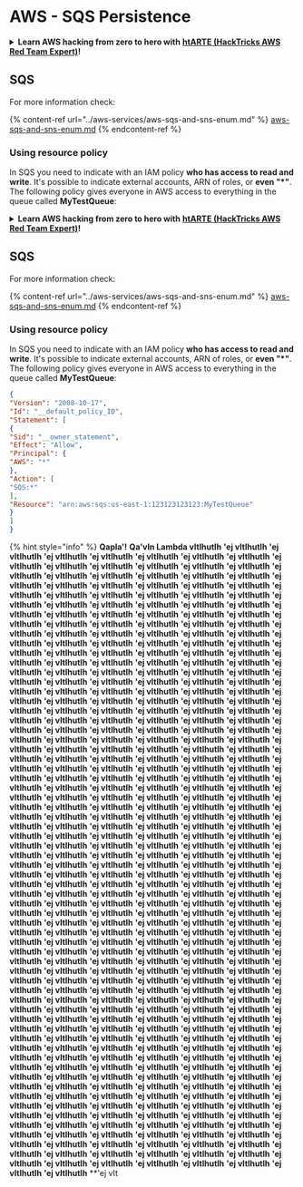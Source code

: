 # AWS - SQS Persistence

<details>

<summary><strong>Learn AWS hacking from zero to hero with</strong> <a href="https://training.hacktricks.xyz/courses/arte"><strong>htARTE (HackTricks AWS Red Team Expert)</strong></a><strong>!</strong></summary>

Other ways to support HackTricks:

* If you want to see your **company advertised in HackTricks** or **download HackTricks in PDF** Check the [**SUBSCRIPTION PLANS**](https://github.com/sponsors/carlospolop)!
* Get the [**official PEASS & HackTricks swag**](https://peass.creator-spring.com)
* Discover [**The PEASS Family**](https://opensea.io/collection/the-peass-family), our collection of exclusive [**NFTs**](https://opensea.io/collection/the-peass-family)
* **Join the** 💬 [**Discord group**](https://discord.gg/hRep4RUj7f) or the [**telegram group**](https://t.me/peass) or **follow** us on **Twitter** 🐦 [**@hacktricks_live**](https://twitter.com/hacktricks_live)**.**
* **Share your hacking tricks by submitting PRs to the** [**HackTricks**](https://github.com/carlospolop/hacktricks) and [**HackTricks Cloud**](https://github.com/carlospolop/hacktricks-cloud) github repos.

</details>

## SQS

For more information check:

{% content-ref url="../aws-services/aws-sqs-and-sns-enum.md" %}
[aws-sqs-and-sns-enum.md](../aws-services/aws-sqs-and-sns-enum.md)
{% endcontent-ref %}

### Using resource policy

In SQS you need to indicate with an IAM policy **who has access to read and write**. It's possible to indicate external accounts, ARN of roles, or **even "\*"**.\
The following policy gives everyone in AWS access to everything in the queue called **MyTestQueue**:

<details>

<summary><strong>Learn AWS hacking from zero to hero with</strong> <a href="https://training.hacktricks.xyz/courses/arte"><strong>htARTE (HackTricks AWS Red Team Expert)</strong></a><strong>!</strong></summary>

Other ways to support HackTricks:

* If you want to see your **company advertised in HackTricks** or **download HackTricks in PDF** Check the [**SUBSCRIPTION PLANS**](https://github.com/sponsors/carlospolop)!
* Get the [**official PEASS & HackTricks swag**](https://peass.creator-spring.com)
* Discover [**The PEASS Family**](https://opensea.io/collection/the-peass-family), our collection of exclusive [**NFTs**](https://opensea.io/collection/the-peass-family)
* **Join the** 💬 [**Discord group**](https://discord.gg/hRep4RUj7f) or the [**telegram group**](https://t.me/peass) or **follow** us on **Twitter** 🐦 [**@hacktricks_live**](https://twitter.com/hacktricks_live)**.**
* **Share your hacking tricks by submitting PRs to the** [**HackTricks**](https://github.com/carlospolop/hacktricks) and [**HackTricks Cloud**](https://github.com/carlospolop/hacktricks-cloud) github repos.

</details>

## SQS

For more information check:

{% content-ref url="../aws-services/aws-sqs-and-sns-enum.md" %}
[aws-sqs-and-sns-enum.md](../aws-services/aws-sqs-and-sns-enum.md)
{% endcontent-ref %}

### Using resource policy

In SQS you need to indicate with an IAM policy **who has access to read and write**. It's possible to indicate external accounts, ARN of roles, or **even "\*"**.\
The following policy gives everyone in AWS access to everything in the queue called **MyTestQueue**:
```json
{
"Version": "2008-10-17",
"Id": "__default_policy_ID",
"Statement": [
{
"Sid": "__owner_statement",
"Effect": "Allow",
"Principal": {
"AWS": "*"
},
"Action": [
"SQS:*"
],
"Resource": "arn:aws:sqs:us-east-1:123123123123:MyTestQueue"
}
]
}
```
{% hint style="info" %}
**Qapla'!** **Qa'vIn Lambda vItlhutlh** **'ej vItlhutlh** **'ej vItlhutlh** **'ej vItlhutlh** **'ej vItlhutlh** **'ej vItlhutlh** **'ej vItlhutlh** **'ej vItlhutlh** **'ej vItlhutlh** **'ej vItlhutlh** **'ej vItlhutlh** **'ej vItlhutlh** **'ej vItlhutlh** **'ej vItlhutlh** **'ej vItlhutlh** **'ej vItlhutlh** **'ej vItlhutlh** **'ej vItlhutlh** **'ej vItlhutlh** **'ej vItlhutlh** **'ej vItlhutlh** **'ej vItlhutlh** **'ej vItlhutlh** **'ej vItlhutlh** **'ej vItlhutlh** **'ej vItlhutlh** **'ej vItlhutlh** **'ej vItlhutlh** **'ej vItlhutlh** **'ej vItlhutlh** **'ej vItlhutlh** **'ej vItlhutlh** **'ej vItlhutlh** **'ej vItlhutlh** **'ej vItlhutlh** **'ej vItlhutlh** **'ej vItlhutlh** **'ej vItlhutlh** **'ej vItlhutlh** **'ej vItlhutlh** **'ej vItlhutlh** **'ej vItlhutlh** **'ej vItlhutlh** **'ej vItlhutlh** **'ej vItlhutlh** **'ej vItlhutlh** **'ej vItlhutlh** **'ej vItlhutlh** **'ej vItlhutlh** **'ej vItlhutlh** **'ej vItlhutlh** **'ej vItlhutlh** **'ej vItlhutlh** **'ej vItlhutlh** **'ej vItlhutlh** **'ej vItlhutlh** **'ej vItlhutlh** **'ej vItlhutlh** **'ej vItlhutlh** **'ej vItlhutlh** **'ej vItlhutlh** **'ej vItlhutlh** **'ej vItlhutlh** **'ej vItlhutlh** **'ej vItlhutlh** **'ej vItlhutlh** **'ej vItlhutlh** **'ej vItlhutlh** **'ej vItlhutlh** **'ej vItlhutlh** **'ej vItlhutlh** **'ej vItlhutlh** **'ej vItlhutlh** **'ej vItlhutlh** **'ej vItlhutlh** **'ej vItlhutlh** **'ej vItlhutlh** **'ej vItlhutlh** **'ej vItlhutlh** **'ej vItlhutlh** **'ej vItlhutlh** **'ej vItlhutlh** **'ej vItlhutlh** **'ej vItlhutlh** **'ej vItlhutlh** **'ej vItlhutlh** **'ej vItlhutlh** **'ej vItlhutlh** **'ej vItlhutlh** **'ej vItlhutlh** **'ej vItlhutlh** **'ej vItlhutlh** **'ej vItlhutlh** **'ej vItlhutlh** **'ej vItlhutlh** **'ej vItlhutlh** **'ej vItlhutlh** **'ej vItlhutlh** **'ej vItlhutlh** **'ej vItlhutlh** **'ej vItlhutlh** **'ej vItlhutlh** **'ej vItlhutlh** **'ej vItlhutlh** **'ej vItlhutlh** **'ej vItlhutlh** **'ej vItlhutlh** **'ej vItlhutlh** **'ej vItlhutlh** **'ej vItlhutlh** **'ej vItlhutlh** **'ej vItlhutlh** **'ej vItlhutlh** **'ej vItlhutlh** **'ej vItlhutlh** **'ej vItlhutlh** **'ej vItlhutlh** **'ej vItlhutlh** **'ej vItlhutlh** **'ej vItlhutlh** **'ej vItlhutlh** **'ej vItlhutlh** **'ej vItlhutlh** **'ej vItlhutlh** **'ej vItlhutlh** **'ej vItlhutlh** **'ej vItlhutlh** **'ej vItlhutlh** **'ej vItlhutlh** **'ej vItlhutlh** **'ej vItlhutlh** **'ej vItlhutlh** **'ej vItlhutlh** **'ej vItlhutlh** **'ej vItlhutlh** **'ej vItlhutlh** **'ej vItlhutlh** **'ej vItlhutlh** **'ej vItlhutlh** **'ej vItlhutlh** **'ej vItlhutlh** **'ej vItlhutlh** **'ej vItlhutlh** **'ej vItlhutlh** **'ej vItlhutlh** **'ej vItlhutlh** **'ej vItlhutlh** **'ej vItlhutlh** **'ej vItlhutlh** **'ej vItlhutlh** **'ej vItlhutlh** **'ej vItlhutlh** **'ej vItlhutlh** **'ej vItlhutlh** **'ej vItlhutlh** **'ej vItlhutlh** **'ej vItlhutlh** **'ej vItlhutlh** **'ej vItlhutlh** **'ej vItlhutlh** **'ej vItlhutlh** **'ej vItlhutlh** **'ej vItlhutlh** **'ej vItlhutlh** **'ej vItlhutlh** **'ej vItlhutlh** **'ej vItlhutlh** **'ej vItlhutlh** **'ej vItlhutlh** **'ej vItlhutlh** **'ej vItlhutlh** **'ej vItlhutlh** **'ej vItlhutlh** **'ej vItlhutlh** **'ej vItlhutlh** **'ej vItlhutlh** **'ej vItlhutlh** **'ej vItlhutlh** **'ej vItlhutlh** **'ej vItlhutlh** **'ej vItlhutlh** **'ej vItlhutlh** **'ej vItlhutlh** **'ej vItlhutlh** **'ej vItlhutlh** **'ej vItlhutlh** **'ej vItlhutlh** **'ej vItlhutlh** **'ej vItlhutlh** **'ej vItlhutlh** **'ej vItlhutlh** **'ej vItlhutlh** **'ej vItlhutlh** **'ej vItlhutlh** **'ej vItlhutlh** **'ej vItlhutlh** **'ej vItlhutlh** **'ej vItlhutlh** **'ej vItlhutlh** **'ej vItlhutlh** **'ej vItlhutlh** **'ej vItlhutlh** **'ej vItlhutlh** **'ej vItlhutlh** **'ej vItlhutlh** **'ej vItlhutlh** **'ej vItlhutlh** **'ej vItlhutlh** **'ej vItlhutlh** **'ej vItlhutlh** **'ej vItlhutlh** **'ej vItlhutlh** **'ej vItlhutlh** **'ej vItlhutlh** **'ej vItlhutlh** **'ej vItlhutlh** **'ej vItlhutlh** **'ej vItlhutlh** **'ej vItlhutlh** **'ej vItlhutlh** **'ej vItlhutlh** **'ej vItlhutlh** **'ej vItlhutlh** **'ej vItlhutlh** **'ej vItlhutlh** **'ej vItlhutlh** **'ej vItlhutlh** **'ej vItlhutlh** **'ej vItlhutlh** **'ej vItlhutlh** **'ej vItlhutlh** **'ej vItlhutlh** **'ej vItlhutlh** **'ej vItlhutlh** **'ej vItlhutlh** **'ej vItlhutlh** **'ej vItlhutlh** **'ej vItlhutlh** **'ej vItlhutlh** **'ej vItlhutlh** **'ej vItlhutlh** **'ej vItlhutlh** **'ej vItlhutlh** **'ej vItlhutlh** **'ej vItlhutlh** **'ej vItlhutlh** **'ej vItlhutlh** **'ej vItlhutlh** **'ej vItlhutlh** **'ej vItlhutlh** **'ej vItlhutlh** **'ej vItlhutlh** **'ej vItlhutlh** **'ej vItlhutlh** **'ej vItlhutlh** **'ej vItlhutlh** **'ej vItlhutlh** **'ej vItlhutlh** **'ej vItlhutlh** **'ej vItlhutlh** **'ej vItlhutlh** **'ej vItlhutlh** **'ej vItlhutlh** **'ej vItlhutlh** **'ej vItlhutlh** **'ej vItlhutlh** **'ej vItlhutlh** **'ej vItlhutlh** **'ej vItlhutlh** **'ej vItlhutlh** **'ej vItlhutlh** **'ej vItlhutlh** **'ej vItlhutlh** **'ej vItlhutlh** **'ej vItlhutlh** **'ej vItlhutlh** **'ej vItlhutlh** **'ej vItlhutlh** **'ej vItlhutlh** **'ej vItlhutlh** **'ej vItlhutlh** **'ej vItlhutlh** **'ej vItlhutlh** **'ej vItlhutlh** **'ej vItlhutlh** **'ej vItlhutlh** **'ej vItlhutlh** **'ej vItlhutlh** **'ej vItlhutlh** **'ej vItlhutlh** **'ej vItlhutlh** **'ej vItlhutlh** **'ej vItlhutlh** **'ej vItlhutlh** **'ej vItlhutlh** **'ej vItlhutlh** **'ej vItlhutlh** **'ej vItlhutlh** **'ej vItlhutlh** **'ej vItlhutlh** **'ej vItlhutlh** **'ej vItlhutlh** **'ej vItlhutlh** **'ej vItlhutlh** **'ej vItlhutlh** **'ej vItlhutlh** **'ej vItlhutlh** **'ej vItlhutlh** **'ej vItlhutlh** **'ej vItlhutlh** **'ej vItlhutlh** **'ej vItlhutlh** **'ej vItlhutlh** **'ej vItlhutlh** **'ej vItlhutlh** **'ej vItlhutlh** **'ej vItlhutlh** **'ej vItlhutlh** **'ej vItlhutlh** **'ej vItlhutlh** **'ej vItlhutlh** **'ej vItlhutlh** **'ej vItlhutlh** **'ej vItlhutlh** **'ej vItlhutlh** **'ej vItlhutlh** **'ej vItlhutlh** **'ej vItlhutlh** **'ej vItlhutlh** **'ej vItlhutlh** **'ej vItlhutlh** **'ej vItlhutlh** **'ej vItlhutlh** **'ej vItlhutlh** **'ej vItlhutlh** **'ej vItlhutlh** **'ej vItlhutlh** **'ej vItlhutlh** **'ej vItlhutlh** **'ej vItlhutlh** **'ej vItlhutlh** **'ej vItlhutlh** **'ej vItlhutlh** **'ej vItlhutlh** **'ej vItlhutlh** **'ej vItlhutlh** **'ej vItlhutlh** **'ej vItlhutlh** **'ej vItlhutlh** **'ej vItlhutlh** **'ej vItlhutlh** **'ej vItlhutlh** **'ej vItlhutlh** **'ej vItlhutlh** **'ej vItlhutlh** **'ej vItlhutlh** **'ej vItlhutlh** **'ej vItlhutlh** **'ej vItlhutlh** **'ej vItlhutlh** **'ej vItlhutlh** **'ej vItlhutlh** **'ej vItlhutlh** **'ej vItlhutlh** **'ej vItlhutlh** **'ej vItlhutlh** **'ej vItlhutlh** **'ej vItlhutlh** **'ej vItlhutlh** **'ej vItlhutlh** **'ej vItlhutlh** **'ej vItlhutlh** **'ej vItlhutlh** **'ej vItlhutlh** **'ej vItlhutlh** **'ej vItlhutlh** **'ej vItlhutlh** **'ej vItlhutlh** **'ej vItlhutlh** **'ej vItlhutlh** **'ej vItlhutlh** **'ej vItlhutlh** **'ej vItlhutlh** **'ej vItlhutlh** **'ej vItlhutlh** **'ej vItlhutlh** **'ej vItlhutlh** **'ej vItlhutlh** **'ej vIt
